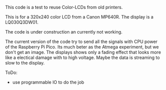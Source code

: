This code is a test to reuse Color-LCDs from old printers.

This is for a 320x240 color LCD from a Canon MP640R. The display is a LQ030Q3DW01.

The code is under construction an currently not working.

The current version of the code try to send all the signals with CPU power of the Raspberry Pi Pico. Its much beter as the Atmega experiment, but we don't get an image. The displays shows only a fading effect that looks more like a electical damage with to high voltage.
Maybe the data is streaming to slow to the display.

ToDo:
- use programmable IO to do the job
